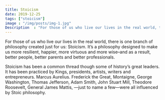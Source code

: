 ```yaml
---
title: Stoicism 
date: 2019-12-25
tags: ["stoicism"]
image : "/img/posts/img-1.jpg"
Description  : "For those of us who live our lives in the real world, there is one..."
---
```

For those of us who live our lives in the real world, there is one branch of philosophy created just for us: Stoicism. It’s a philosophy designed to make us more resilient, happier, more virtuous and more wise–and as a result, better people, better parents and better professionals. 

Stoicism has been a common thread though some of history’s great leaders. It has been practiced by Kings, presidents, artists, writers and entrepreneurs. Marcus Aurelius. Frederick the Great, Montaigne, George Washington, Thomas Jefferson, Adam Smith, John Stuart Mill, Theodore Roosevelt, General James Mattis, —just to name a few—were all influenced by Stoic philosophy. 

<!--Photo by Robert Katzki on Unsplash-->

